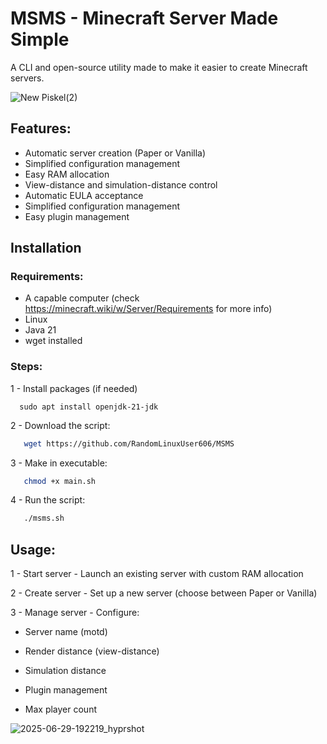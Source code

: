 # MSMS - Minecraft Server Made Simple
A CLI and open-source utility made to make it easier to create Minecraft servers.

![New Piskel(2)](https://github.com/user-attachments/assets/1fe7457c-93d3-40af-a744-0fe4fa41dec8)



## Features:

- Automatic server creation (Paper or Vanilla)
- Simplified configuration management
- Easy RAM allocation
- View-distance and simulation-distance control
- Automatic EULA acceptance
- Simplified configuration management
- Easy plugin management

## Installation

### Requirements:
- A capable computer (check https://minecraft.wiki/w/Server/Requirements for more info)
- Linux
- Java 21
- wget installed

### Steps:
1 - Install packages (if needed)
 ```Debian/Ubuntu based:
   sudo apt install openjdk-21-jdk
```
2 - Download the script:
```bash
   wget https://github.com/RandomLinuxUser606/MSMS
```
3 - Make in executable:
```bash
   chmod +x main.sh
```
4 - Run the script:
```bash
   ./msms.sh
```
## Usage:

1 - Start server - Launch an existing server with custom RAM allocation

2 - Create server - Set up a new server (choose between Paper or Vanilla)

3 - Manage server - Configure:

- Server name (motd)

- Render distance (view-distance)

- Simulation distance

- Plugin management

- Max player count

![2025-06-29-192219_hyprshot](https://github.com/user-attachments/assets/5bb5bb17-a4fb-4553-9bca-203998231440)


